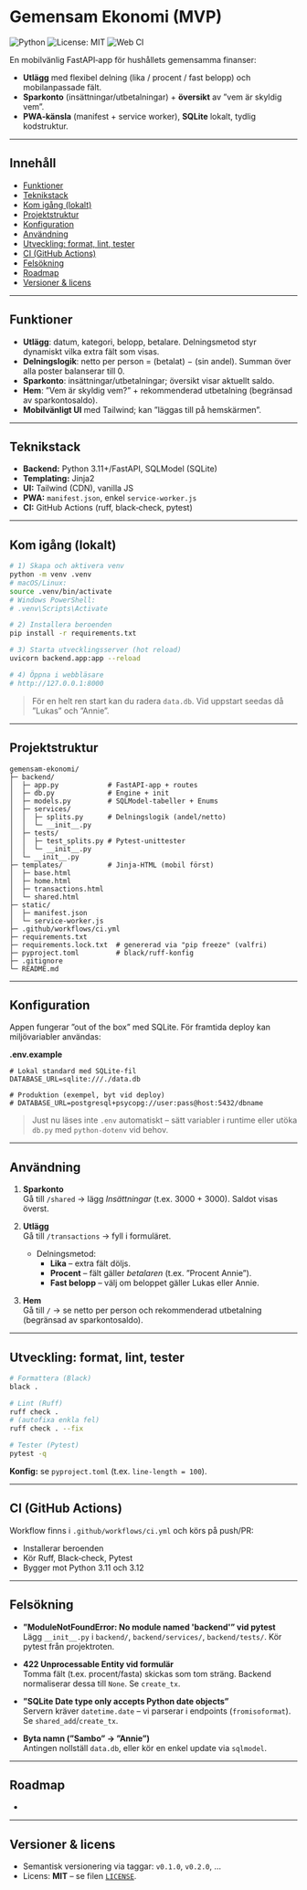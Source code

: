 # Gemensam Ekonomi (MVP)
![Python](https://img.shields.io/badge/Python-3.11%2B-blue)
![License: MIT](https://img.shields.io/badge/License-MIT-green.svg)
![Web CI](https://github.com/lukasronnberg/gemensam-ekonomi/actions/workflows/web-ci.yml/badge.svg)



En mobilvänlig FastAPI‑app för hushållets gemensamma finanser:

- **Utlägg** med flexibel delning (lika / procent / fast belopp) och mobilanpassade fält.
- **Sparkonto** (insättningar/utbetalningar) + **översikt** av ”vem är skyldig vem”.
- **PWA‑känsla** (manifest + service worker), **SQLite** lokalt, tydlig kodstruktur.

---

## Innehåll

- [Funktioner](#funktioner)
- [Teknikstack](#teknikstack)
- [Kom igång (lokalt)](#kom-igång-lokalt)
- [Projektstruktur](#projektstruktur)
- [Konfiguration](#konfiguration)
- [Användning](#användning)
- [Utveckling: format, lint, tester](#utveckling-format-lint-tester)
- [CI (GitHub Actions)](#ci-github-actions)
- [Felsökning](#felsökning)
- [Roadmap](#roadmap)
- [Versioner & licens](#versioner--licens)

---

## Funktioner

- **Utlägg**: datum, kategori, belopp, betalare. Delningsmetod styr dynamiskt vilka extra fält som visas.
- **Delningslogik**: netto per person = (betalat) − (sin andel). Summan över alla poster balanserar till 0.
- **Sparkonto**: insättningar/utbetalningar; översikt visar aktuellt saldo.
- **Hem**: ”Vem är skyldig vem?” + rekommenderad utbetalning (begränsad av sparkontosaldo).
- **Mobilvänligt UI** med Tailwind; kan ”läggas till på hemskärmen”.

---

## Teknikstack

- **Backend:** Python 3.11+/FastAPI, SQLModel (SQLite)
- **Templating:** Jinja2
- **UI:** Tailwind (CDN), vanilla JS
- **PWA:** `manifest.json`, enkel `service-worker.js`
- **CI:** GitHub Actions (ruff, black‑check, pytest)

---

## Kom igång (lokalt)

```bash
# 1) Skapa och aktivera venv
python -m venv .venv
# macOS/Linux:
source .venv/bin/activate
# Windows PowerShell:
# .venv\Scripts\Activate

# 2) Installera beroenden
pip install -r requirements.txt

# 3) Starta utvecklingsserver (hot reload)
uvicorn backend.app:app --reload

# 4) Öppna i webbläsare
# http://127.0.0.1:8000
```

> För en helt ren start kan du radera `data.db`. Vid uppstart seedas då ”Lukas” och ”Annie”.

---

## Projektstruktur

```
gemensam-ekonomi/
├─ backend/
│  ├─ app.py            # FastAPI-app + routes
│  ├─ db.py             # Engine + init
│  ├─ models.py         # SQLModel-tabeller + Enums
│  ├─ services/
│  │  ├─ splits.py      # Delningslogik (andel/netto)
│  │  └─ __init__.py
│  ├─ tests/
│  │  ├─ test_splits.py # Pytest-unittester
│  │  └─ __init__.py
│  └─ __init__.py
├─ templates/           # Jinja-HTML (mobil först)
│  ├─ base.html
│  ├─ home.html
│  ├─ transactions.html
│  └─ shared.html
├─ static/
│  ├─ manifest.json
│  └─ service-worker.js
├─ .github/workflows/ci.yml
├─ requirements.txt
├─ requirements.lock.txt  # genererad via "pip freeze" (valfri)
├─ pyproject.toml         # black/ruff-konfig
├─ .gitignore
└─ README.md
```

---

## Konfiguration

Appen fungerar ”out of the box” med SQLite. För framtida deploy kan miljövariabler användas:

**.env.example**

```env
# Lokal standard med SQLite-fil
DATABASE_URL=sqlite:///./data.db

# Produktion (exempel, byt vid deploy)
# DATABASE_URL=postgresql+psycopg://user:pass@host:5432/dbname
```

> Just nu läses inte `.env` automatiskt – sätt variabler i runtime eller utöka `db.py` med `python-dotenv` vid behov.

---

## Användning

1. **Sparkonto**  \
   Gå till `/shared` → lägg *Insättningar* (t.ex. 3000 + 3000). Saldot visas överst.

2. **Utlägg**  \
   Gå till `/transactions` → fyll i formuläret.

   - Delningsmetod:
     - **Lika** – extra fält döljs.
     - **Procent** – fält gäller *betalaren* (t.ex. ”Procent Annie”).
     - **Fast belopp** – välj om beloppet gäller Lukas eller Annie.

3. **Hem**  \
   Gå till `/` → se netto per person och rekommenderad utbetalning (begränsad av sparkontosaldo).

---

## Utveckling: format, lint, tester

```bash
# Formattera (Black)
black .

# Lint (Ruff)
ruff check .
# (autofixa enkla fel)
ruff check . --fix

# Tester (Pytest)
pytest -q
```

**Konfig:** se `pyproject.toml` (t.ex. `line-length = 100`).

---

## CI (GitHub Actions)

Workflow finns i `.github/workflows/ci.yml` och körs på push/PR:

- Installerar beroenden
- Kör Ruff, Black‑check, Pytest
- Bygger mot Python 3.11 och 3.12

---

## Felsökning

- **”ModuleNotFoundError: No module named 'backend'” vid pytest**  \
  Lägg `__init__.py` i `backend/`, `backend/services/`, `backend/tests/`. Kör pytest från projektroten.

- **422 Unprocessable Entity vid formulär**  \
  Tomma fält (t.ex. procent/fasta) skickas som tom sträng. Backend normaliserar dessa till `None`. Se `create_tx`.

- **”SQLite Date type only accepts Python date objects”**  \
  Servern kräver `datetime.date` – vi parserar i endpoints (`fromisoformat`). Se `shared_add`/`create_tx`.

- **Byta namn (”Sambo” → ”Annie”)**  \
  Antingen nollställ `data.db`, eller kör en enkel update via `sqlmodel`.

---

## Roadmap

-

---

## Versioner & licens

- Semantisk versionering via taggar: `v0.1.0`, `v0.2.0`, …
- Licens: **MIT** – se filen [`LICENSE`](./LICENSE).

